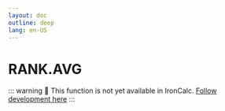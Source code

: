 ```yaml
---
layout: doc
outline: deep
lang: en-US
---
```


# RANK.AVG

::: warning
🚧 This function is not yet available in IronCalc.
[Follow development here](https://github.com/ironcalc/IronCalc/labels/Functions)
:::
